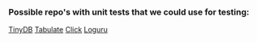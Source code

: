 ### Possible repo's with unit tests that we could use for testing:
[TinyDB](https://github.com/msiemens/tinydb)
[Tabulate](https://github.com/astanin/python-tabulate)
[Click](https://github.com/pallets/click)
[Loguru](https://github.com/Delgan/loguru)

